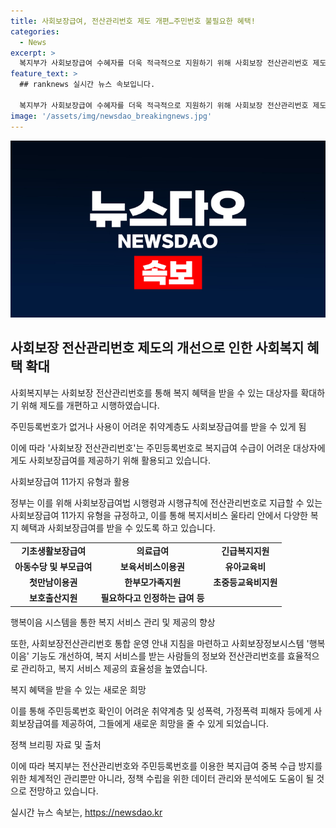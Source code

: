 ```yaml
---
title: 사회보장급여, 전산관리번호 제도 개편…주민번호 불필요한 혜택!
categories:
  - News
excerpt: >
  복지부가 사회보장급여 수혜자를 더욱 적극적으로 지원하기 위해 사회보장 전산관리번호 제도를 개편해 시행한다고 밝혔다. 주민등록번호 없이도 사회보장급여를 받을 수 있게 됨에 따라 취약계층과 성폭력·가정폭력 피해자 등에게 보다 효율적인 복지 혜택을 제공할 수 있게 되었다. 이를 통해 복지서비스를 이용하는 이들의 개인정보와 프라이버시를 보호하며, 수급자 데이터 관리와 정책 수립에도 도움을 줄 것으로 전망된다.
feature_text: >
  ## ranknews 실시간 뉴스 속보입니다.

  복지부가 사회보장급여 수혜자를 더욱 적극적으로 지원하기 위해 사회보장 전산관리번호 제도를 개편해 시행한다고 밝혔다. 주민등록번호 없이도 사회보장급여를 받을 수 있게 됨에 따라 취약계층과 성폭력·가정폭력 피해자 등에게 보다 효율적인 복지 혜택을 제공할 수 있게 되었다. 이를 통해 복지서비스를 이용하는 이들의 개인정보와 프라이버시를 보호하며, 수급자 데이터 관리와 정책 수립에도 도움을 줄 것으로 전망된다.
image: '/assets/img/newsdao_breakingnews.jpg'
---
```


<p><img src="/assets/img/newsdao_breakingnews.jpg" alt="ranknews 속보" /></p>

<h2 data-ke-size="size26">사회보장 전산관리번호 제도의 개선으로 인한 사회복지 혜택 확대</h2>

<p>사회복지부는 사회보장 전산관리번호를 통해 복지 혜택을 받을 수 있는 대상자를 확대하기 위해 제도를 개편하고 시행하였습니다. </p>

<p data-ke-size="size16">주민등록번호가 없거나 사용이 어려운 취약계층도 사회보장급여를 받을 수 있게 됨</p>

<p>이에 따라 '사회보장 전산관리번호'는 주민등록번호로 복지급여 수급이 어려운 대상자에게도 사회보장급여를 제공하기 위해 활용되고 있습니다.</p>

<p data-ke-size="size16">사회보장급여 11가지 유형과 활용</p>

<p>정부는 이를 위해 사회보장급여법 시행령과 시행규칙에 전산관리번호로 지급할 수 있는 사회보장급여 11가지 유형을 규정하고, 이를 통해 복지서비스 울타리 안에서 다양한 복지 혜택과 사회보장급여를 받을 수 있도록 하고 있습니다.</p>

<table>
    <tr>
        <td style="text-align: center; height: 17px;"><b>기초생활보장급여</b></td>
        <td style="text-align: center; height: 17px;"><b>의료급여</b></td>
        <td style="text-align: center; height: 17px;"><b>긴급복지지원</b></td>
    </tr>
    <tr>
        <td style="text-align: center; height: 17px;"><b>아동수당 및 부모급여</b></td>
        <td style="text-align: center; height: 17px;"><b>보육서비스이용권</b></td>
        <td style="text-align: center; height: 17px;"><b>유아교육비</b></td>
    </tr>
    <tr>
        <td style="text-align: center; height: 17px;"><b>첫만남이용권</b></td>
        <td style="text-align: center; height: 17px;"><b>한부모가족지원</b></td>
        <td style="text-align: center; height: 17px;"><b>초중등교육비지원</b></td>
    </tr>
    <tr>
        <td style="text-align: center; height: 17px;"><b>보호출산지원</b></td>
        <td style="text-align: center; height: 17px;"><b>필요하다고 인정하는 급여 등</b></td>
        <td></td>
    </tr>
</table>

<p data-ke-size="size16">행복이음 시스템을 통한 복지 서비스 관리 및 제공의 향상</p>

<p>또한, 사회보장전산관리번호 통합 운영 안내 지침을 마련하고 사회보장정보시스템 '행복이음' 기능도 개선하여, 복지 서비스를 받는 사람들의 정보와 전산관리번호를 효율적으로 관리하고, 복지 서비스 제공의 효율성을 높였습니다.</p>

<p data-ke-size="size16">복지 혜택을 받을 수 있는 새로운 희망</p>

<p>이를 통해 주민등록번호 확인이 어려운 취약계층 및 성폭력, 가정폭력 피해자 등에게 사회보장급여를 제공하여, 그들에게 새로운 희망을 줄 수 있게 되었습니다.</p>

<p data-ke-size="size16">정책 브리핑 자료 및 출처</p>

<p>이에 따라 복지부는 전산관리번호와 주민등록번호를 이용한 복지급여 중복 수급 방지를 위한 체계적인 관리뿐만 아니라, 정책 수립을 위한 데이터 관리와 분석에도 도움이 될 것으로 전망하고 있습니다.</p>

실시간 뉴스 속보는, <a href="https://newsdao.kr" rel="dofollow">https://newsdao.kr</a>



